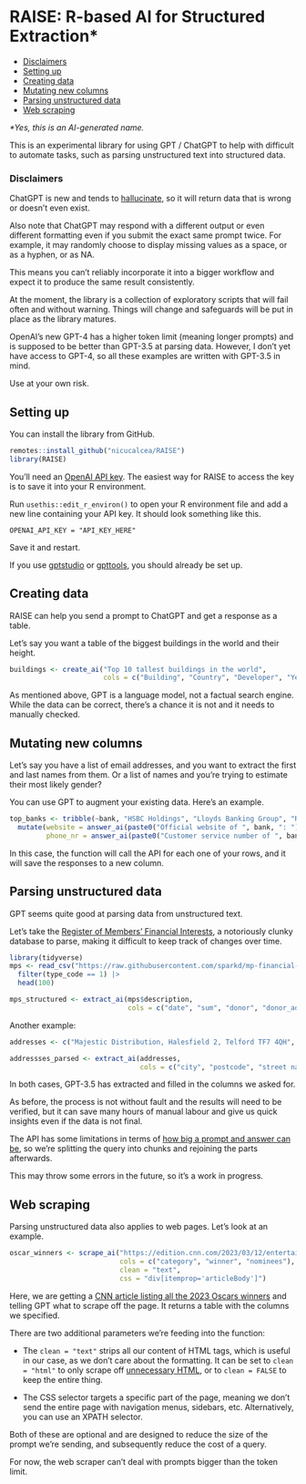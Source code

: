RAISE: R-based AI for Structured Extraction\*
================

- <a href="#disclaimers" id="toc-disclaimers">Disclaimers</a>
- <a href="#setting-up" id="toc-setting-up">Setting up</a>
- <a href="#creating-data" id="toc-creating-data">Creating data</a>
- <a href="#mutating-new-columns" id="toc-mutating-new-columns">Mutating
  new columns</a>
- <a href="#parsing-unstructured-data"
  id="toc-parsing-unstructured-data">Parsing unstructured data</a>
- <a href="#web-scraping" id="toc-web-scraping">Web scraping</a>

*\*Yes, this is an AI-generated name.*

This is an experimental library for using GPT / ChatGPT to help with
difficult to automate tasks, such as parsing unstructured text into
structured data.

### Disclaimers

ChatGPT is new and tends to
[hallucinate](https://en.wikipedia.org/wiki/Hallucination_(artificial_intelligence)),
so it will return data that is wrong or doesn’t even exist.

Also note that ChatGPT may respond with a different output or even
different formatting even if you submit the exact same prompt twice. For
example, it may randomly choose to display missing values as a space, or
as a hyphen, or as NA.

This means you can’t reliably incorporate it into a bigger workflow and
expect it to produce the same result consistently.

At the moment, the library is a collection of exploratory scripts that
will fail often and without warning. Things will change and safeguards
will be put in place as the library matures.

OpenAI’s new GPT-4 has a higher token limit (meaning longer prompts) and
is supposed to be better than GPT-3.5 at parsing data. However, I don’t
yet have access to GPT-4, so all these examples are written with GPT-3.5
in mind.

Use at your own risk.

## Setting up

You can install the library from GitHub.

``` r
remotes::install_github("nicucalcea/RAISE")
library(RAISE)
```

You’ll need an [OpenAI API key](https://platform.openai.com/). The
easiest way for RAISE to access the key is to save it into your R
environment.

Run `usethis::edit_r_environ()` to open your R environment file and add
a new line containing your API key. It should look something like this.

```
OPENAI_API_KEY = "API_KEY_HERE"
```

Save it and restart.

If you use [gptstudio](https://github.com/MichelNivard/gptstudio) or
[gpttools](https://github.com/JamesHWade/gpttools), you should already
be set up.

## Creating data

RAISE can help you send a prompt to ChatGPT and get a response as a
table.

Let’s say you want a table of the biggest buildings in the world and
their height.

``` r
buildings <- create_ai("Top 10 tallest buildings in the world",
                       cols = c("Building", "Country", "Developer", "Year built", "Height in metres"))
```

As mentioned above, GPT is a language model, not a factual search
engine. While the data can be correct, there’s a chance it is not and it
needs to manually checked.

## Mutating new columns

Let’s say you have a list of email addresses, and you want to extract
the first and last names from them. Or a list of names and you’re trying
to estimate their most likely gender?

You can use GPT to augment your existing data. Here’s an example.

``` r
top_banks <- tribble(~bank, "HSBC Holdings", "Lloyds Banking Group", "Royal Bank of Scotland Group", "Barclays", "Standard Chartered", "Santander UK", "Nationwide Building Society", "Schroders") |>
  mutate(website = answer_ai(paste0("Official website of ", bank, ": ")),
         phone_nr = answer_ai(paste0("Customer service number of ", bank, ": ")))
```

In this case, the function will call the API for each one of your rows,
and it will save the responses to a new column.

## Parsing unstructured data

GPT seems quite good at parsing data from unstructured text.

Let’s take the [Register of Members’ Financial
Interests](https://www.parliament.uk/mps-lords-and-offices/standards-and-financial-interests/parliamentary-commissioner-for-standards/registers-of-interests/register-of-members-financial-interests/),
a notoriously clunky database to parse, making it difficult to keep
track of changes over time.

``` r
library(tidyverse)
mps <- read_csv("https://raw.githubusercontent.com/sparkd/mp-financial-interests/master/data/financial-interests-2010-18.csv") |>
  filter(type_code == 1) |>
  head(100)

mps_structured <- extract_ai(mps$description,
                             cols = c("date", "sum", "donor", "donor_address", "purpose", "hours", "date_registered"))
```

Another example:

``` r
addresses <- c("Majestic Distribution, Halesfield 2, Telford TF7 4QH", "1 Reeves Drive, Petersfield GU31 4FN", "9 Hawthorn Cottages, Hook Lane, Welling DA16 2LD", "4 Silvester Road, Castor PE5 7BA", "11 St Georges Close, London SE28 8QE", "510 Castle Wharf, East Tucker Street, Bristol BS1 6JU", "19 Brookside Close, Wombourne WV5 8JU", "384 Hough Fold Way, Bolton BL2 3QA", "3 Hadley Croft, Smethwick B66 1DP", "5 Field Drive, Crawley Down RH10 4AE", "Flat 21, Beadnall House, 5 Lingwood Court, Thornaby TS17 0BF", "29 St Leonards Close, Bridgnorth WV16 4EJ", "3 Colville Road, Bournemouth BH5 2AG", "Fferm Ganol, Llaithddu LD1 6YS", "129 Scott Road, Sheffield S4 7BH", "R A O B Club, The Exchange Building, Chapel Street, Goole DN14 5RJ", "Flat 1, Lawrence Court, 15 Highfield South, Birkenhead CH42 4NA", "37 Lower Noon Sun, Birch Vale SK22 1AQ", "1 Church Mews, Exmouth EX8 2SJ", "17 Windsor Drive, Kidderminster DY10 2NA")

addressses_parsed <- extract_ai(addresses,
                                cols = c("city", "postcode", "street name", "street number", "flat or unit number"))
```

In both cases, GPT-3.5 has extracted and filled in the columns we asked
for.

As before, the process is not without fault and the results will need to
be verified, but it can save many hours of manual labour and give us
quick insights even if the data is not final.

The API has some limitations in terms of [how big a prompt and answer
can be](https://platform.openai.com/docs/models/gpt-3-5), so we’re
splitting the query into chunks and rejoining the parts afterwards.

This may throw some errors in the future, so it’s a work in progress.

## Web scraping

Parsing unstructured data also applies to web pages. Let’s look at an
example.

``` r
oscar_winners <- scrape_ai("https://edition.cnn.com/2023/03/12/entertainment/oscar-winners-2023/index.html",
                           cols = c("category", "winner", "nominees"),
                           clean = "text",
                           css = "div[itemprop='articleBody']")
```

Here, we are getting a [CNN article listing all the 2023 Oscars
winners](https://edition.cnn.com/2023/03/12/entertainment/oscar-winners-2023/index.html)
and telling GPT what to scrape off the page. It returns a table with the
columns we specified.

There are two additional parameters we’re feeding into the function:

- The `clean = "text"` strips all our content of HTML tags, which is
  useful in our case, as we don’t care about the formatting. It can be
  set to `clean = "html"` to only scrape off [unnecessary
  HTML](https://lxml.de/api/lxml.html.clean.Cleaner-class.html), or to
  `clean = FALSE` to keep the entire thing.

- The CSS selector targets a specific part of the page, meaning we don’t
  send the entire page with navigation menus, sidebars, etc.
  Alternatively, you can use an XPATH selector.

Both of these are optional and are designed to reduce the size of the
prompt we’re sending, and subsequently reduce the cost of a query.

For now, the web scraper can’t deal with prompts bigger than the token
limit.

